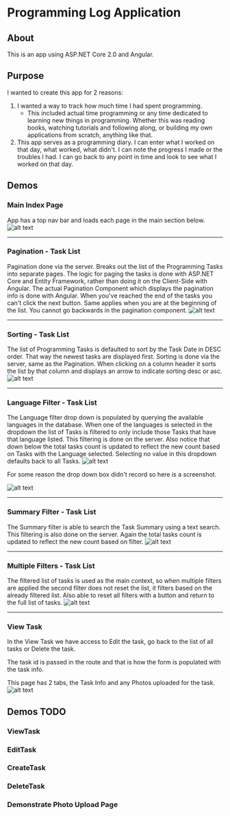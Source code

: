 # Programming Log Application

## About
This is an app using ASP.NET Core 2.0 and Angular.

## Purpose
I wanted to create this app for 2 reasons:
1. I wanted a way to track how much time I had spent programming.
    * This included actual time programming or any time dedicated to learning new things in programming.
    Whether this was reading books, watching tutorials and following along, or building my own applications from scratch, anything like that.
2. This app serves as a programming diary. I can enter what I worked on that day, what worked, what didn't. I can note the progress I made or the troubles I had.
I can go back to any point in time and look to see what I worked on that day.


## Demos
### Main Index Page

App has a top nav bar and loads each page in the main section below.
![alt text](https://github.com/bradonf333/ProgrammingLog_ASP.NETCore/blob/master/Demos/NavBarDemo.gif "Main Index")

---

### Pagination - Task List

Pagination done via the server. Breaks out the list of the Programming Tasks into separate pages. The logic for paging the tasks is done with ASP.NET Core and Entity Framework, rather than doing it on the Client-Side with Angular. The actual Pagination Component which displays the pagination info is done with Angular. When you've reached the end of the tasks you can't click the next button. Same applies when you are at the beginning of the list. You cannot go backwards in the pagination component.
![alt text](https://github.com/bradonf333/ProgrammingLog_ASP.NETCore/blob/master/Demos/Pagination.gif "Task List - Pagination")

---

### Sorting - Task List
The list of Programming Tasks is defaulted to sort by the Task Date in DESC order. That way the newest tasks are displayed first. Sorting is done via the server, same as the Pagination. When clicking on a column header it sorts the list by that column and displays an arrow to indicate sorting desc or asc.
![alt text](https://github.com/bradonf333/ProgrammingLog_ASP.NETCore/blob/master/Demos/Sorting.gif "Task List - Sorting")


---

### Language Filter - Task List
The Language filter drop down is populated by querying the available languages in the database. When one of the languages is selected in the dropdown the list of Tasks is filtered to only include those Tasks that have that language listed. This filtering is done on the server. Also notice that down below the total tasks count is updated to reflect the new count based on Tasks with the Language selected. Selecting no value in this dropdown defaults back to all Tasks.
![alt text](https://github.com/bradonf333/ProgrammingLog_ASP.NETCore/blob/master/Demos/LanguageFilterDropDown.PNG "Task List - LanguageFilter PNG")

For some reason the drop down box didn't record so here is a screenshot.

![alt text](https://github.com/bradonf333/ProgrammingLog_ASP.NETCore/blob/master/Demos/LangaugeFilter.gif "Task List - LanguageFilter")


---

### Summary Filter - Task List
The Summary filter is able to search the Task Summary using a text search. This filtering is also done on the server. Again the total tasks count is updated to reflect the new count based on filter.
![alt text](https://github.com/bradonf333/ProgrammingLog_ASP.NETCore/blob/master/Demos/SummaryFilter.gif "Task List - SummaryFilter")


---

### Multiple Filters - Task List
The filtered list of tasks is used as the main context, so when multiple filters are applied the second filter does not reset the list, it filters based on the already filtered list. Also able to reset all filters with a button and return to the full list of tasks.
![alt text](https://github.com/bradonf333/ProgrammingLog_ASP.NETCore/blob/master/Demos/MultipleFilters.gif "Task List - MultipleFilters")


---

### View Task
In the View Task we have access to Edit the task, go back to the list of all tasks or Delete the task.

The task id is passed in the route and that is how the form is populated with the task info.

This page has 2 tabs, the Task Info and any Photos uploaded for the task.
![alt text](https://github.com/bradonf333/ProgrammingLog_ASP.NETCore/blob/master/Demos/ViewTaskOverview.gif "View Task - Overview")

## Demos TODO
### ViewTask
### EditTask
### CreateTask
### DeleteTask
### Demonstrate Photo Upload Page

